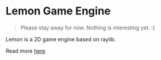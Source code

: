 # Lemon Game Engine

> Please stay away for now. Nothing is interesting yet. :(

Lemon is a 2D game engine based on raylib.

Read more [here](https://ariaghora.github.io/lemon).